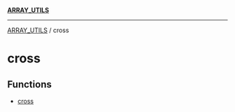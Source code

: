 [**ARRAY_UTILS**](../README.md)

***

[ARRAY_UTILS](../README.md) / cross

# cross

## Functions

- [cross](functions/cross.md)
